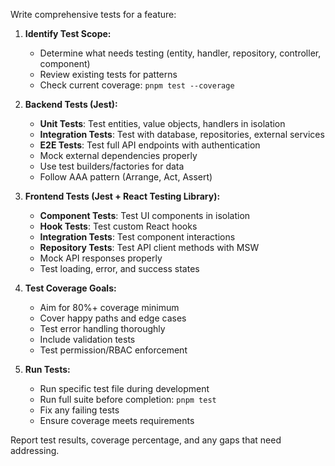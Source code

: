 Write comprehensive tests for a feature:

1. **Identify Test Scope:**
   - Determine what needs testing (entity, handler, repository, controller, component)
   - Review existing tests for patterns
   - Check current coverage: `pnpm test --coverage`

2. **Backend Tests (Jest):**
   - **Unit Tests**: Test entities, value objects, handlers in isolation
   - **Integration Tests**: Test with database, repositories, external services
   - **E2E Tests**: Test full API endpoints with authentication
   - Mock external dependencies properly
   - Use test builders/factories for data
   - Follow AAA pattern (Arrange, Act, Assert)

3. **Frontend Tests (Jest + React Testing Library):**
   - **Component Tests**: Test UI components in isolation
   - **Hook Tests**: Test custom React hooks
   - **Integration Tests**: Test component interactions
   - **Repository Tests**: Test API client methods with MSW
   - Mock API responses properly
   - Test loading, error, and success states

4. **Test Coverage Goals:**
   - Aim for 80%+ coverage minimum
   - Cover happy paths and edge cases
   - Test error handling thoroughly
   - Include validation tests
   - Test permission/RBAC enforcement

5. **Run Tests:**
   - Run specific test file during development
   - Run full suite before completion: `pnpm test`
   - Fix any failing tests
   - Ensure coverage meets requirements

Report test results, coverage percentage, and any gaps that need addressing.
